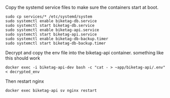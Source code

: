 Copy the systemd service files to make sure the containers start at boot.

    sudo cp services/* /etc/systemd/system
    sudo systemctl enable biketag-db.service
    sudo systemctl start biketag-db.service
    sudo systemctl enable biketag-api.service
    sudo systemctl start biketag-api.service
    sudo systemctl enable biketag-db-backup.timer
    sudo systemctl start biketag-db-backup.timer

Decrypt and copy the env file into the biketag-api container. something like this should work

    docker exec -i biketag-api-dev bash -c "cat - > ~app/biketag-api/.env" < decrypted_env

Then restart nginx

    docker exec biketag-api sv nginx restart


